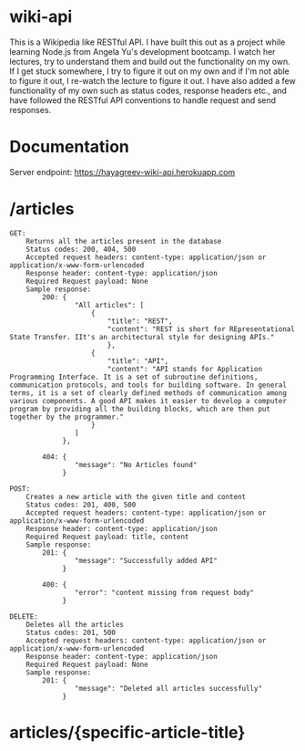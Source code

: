 # wiki-api
This is a Wikipedia like RESTful API. I have built this out as a project while learning Node.js from Angela Yu's development bootcamp. I watch her lectures, try to understand them and build out the functionality on my own. If I get stuck somewhere, I try to figure it out on my own and if I'm not able to figure it out, I re-watch the lecture to figure it out. I have also added a few functionality of my own such as status codes, response headers etc., and have followed the RESTful API conventions to handle request and send responses.

# Documentation
Server endpoint: https://hayagreev-wiki-api.herokuapp.com

# /articles
```
GET: 
    Returns all the articles present in the database
    Status codes: 200, 404, 500
    Accepted request headers: content-type: application/json or application/x-www-form-urlencoded
    Response header: content-type: application/json
    Required Request payload: None
    Sample response: 
        200: {
                "All articles": [
                    {
                        "title": "REST",
                        "content": "REST is short for REpresentational State Transfer. IIt's an architectural style for designing APIs."
                        },
                    {
                        "title": "API",
                        "content": "API stands for Application Programming Interface. It is a set of subroutine definitions, communication protocols, and tools for building software. In general terms, it is a set of clearly defined methods of communication among various components. A good API makes it easier to develop a computer program by providing all the building blocks, which are then put together by the programmer."
                    }
                ]
             }, 

        404: {
                "message": "No Articles found"
             }

POST: 
    Creates a new article with the given title and content
    Status codes: 201, 400, 500
    Accepted request headers: content-type: application/json or application/x-www-form-urlencoded
    Response header: content-type: application/json
    Required Request payload: title, content
    Sample response: 
        201: {
                "message": "Successfully added API"
             }

        400: {
                "error": "content missing from request body"
             }

DELETE: 
    Deletes all the articles
    Status codes: 201, 500
    Accepted request headers: content-type: application/json or application/x-www-form-urlencoded
    Response header: content-type: application/json
    Required Request payload: None
    Sample response: 
        201: {
                "message": "Deleted all articles successfully"
             }

```
# articles/{specific-article-title}